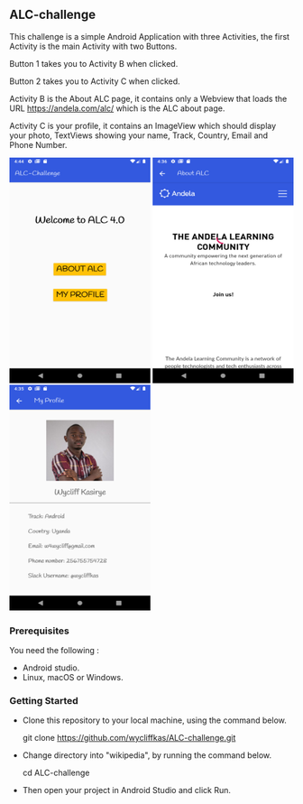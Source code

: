## ALC-challenge

This challenge is a simple Android Application with three Activities, the first Activity is the main Activity with two Buttons.

Button 1 takes you to Activity B when clicked.

Button 2 takes you to Activity C when clicked.

Activity B is the About ALC page, it contains only a Webview that loads the URL https://andela.com/alc/ which is the ALC about page.

Activity C is your profile, it contains an ImageView which should display your photo,
TextViews showing your name, Track, Country, Email and Phone Number.


<p float="left">
<img src="https://github.com/wycliffkas/ALC-challenge/blob/master/Screenshot.png" width="250" height="400" />
<img src="https://github.com/wycliffkas/ALC-challenge/blob/master/Screenshot2.png" width="250" height="400" />
<img src="https://github.com/wycliffkas/ALC-challenge/blob/master/Screenshot3.png" width="250" height="400" />
</p>

### Prerequisites

You need the following :
- Android studio.
- Linux, macOS or Windows.

### Getting Started

- Clone this repository to your local machine, using the command below.

   git clone https://github.com/wycliffkas/ALC-challenge.git

- Change directory into "wikipedia", by running the command below.

   cd ALC-challenge

- Then open your project in Android Studio and click Run.